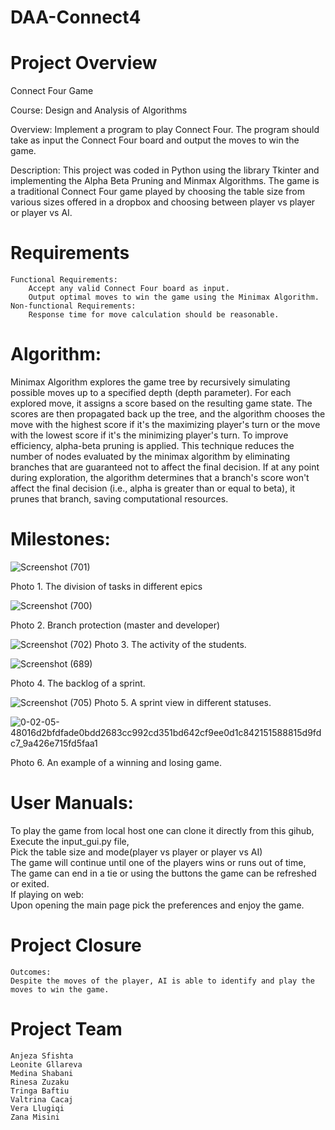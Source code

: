 # DAA-Connect4
# Project Overview
Connect Four Game 

Course: Design and Analysis of Algorithms

Overview: Implement a program to play Connect Four. The program should take as input the Connect Four board and output the moves to win the game.

Description: This project was coded in Python using the library Tkinter and implementing the Alpha Beta Pruning and Minmax Algorithms. 
The game is a traditional Connect Four game played by choosing the table size from various sizes offered in a dropbox and choosing between player vs player or player vs AI. 


# Requirements
	Functional Requirements:
		Accept any valid Connect Four board as input.
		Output optimal moves to win the game using the Minimax Algorithm.
	Non-functional Requirements:
		Response time for move calculation should be reasonable.
# Algorithm:
 Minimax Algorithm explores the game tree by recursively simulating possible moves up to a specified depth (depth parameter). For each explored move, it assigns a score based on the resulting game state. The scores are then propagated back up the tree, and the algorithm chooses the move with the highest score if it's the maximizing player's turn or the move with the lowest score if it's the minimizing player's turn.
To improve efficiency, alpha-beta pruning is applied. This technique reduces the number of nodes evaluated by the minimax algorithm by eliminating branches that are guaranteed not to affect the final decision.
 If at any point during exploration, the algorithm determines that a branch's score won't affect the final decision (i.e., alpha is greater than or equal to beta), it prunes that branch, saving computational resources.
# Milestones:


![Screenshot (701)](https://github.com/VeraLlugiqi/DAA-Connect4/assets/115923848/ccfd594d-cfbe-4f4d-baf5-bcb3116e90f5)

Photo 1. The division of tasks in different epics

![Screenshot (700)](https://github.com/VeraLlugiqi/DAA-Connect4/assets/115923848/121f2354-3401-4100-85d7-91f1b7404d12)

Photo 2. Branch protection (master and developer)


![Screenshot (702)](https://github.com/VeraLlugiqi/DAA-Connect4/assets/115923848/bd2aea25-be3e-404b-9db6-320f78576592)
Photo 3. The activity of the students.


![Screenshot (689)](https://github.com/VeraLlugiqi/DAA-Connect4/assets/115923848/172edaf6-6e81-4f9d-9060-2bdade5756a5)

Photo 4. The backlog of a sprint.


![Screenshot (705)](https://github.com/VeraLlugiqi/DAA-Connect4/assets/115923848/175dab01-b9db-4bc3-9f30-0330dfde476f)
Photo 5. A sprint view in different statuses.


![0-02-05-48016d2bfdfade0bdd2683cc992cd351bd642cf9ee0d1c842151588815d9fdc7_9a426e715fd5faa1](https://github.com/VeraLlugiqi/DAA-Connect4/assets/115923848/f7cd1163-93ef-4135-87d6-59f2ec9ec38a)

Photo 6. An example of a winning and losing game.


# User Manuals:
To play the game from local host one can clone it directly from this gihub, <br> 
	Execute the input_gui.py file, <br> 
	Pick the table size and mode(player vs player or player vs AI) <br> 
	The game will continue until one of the players wins or runs out of time, <br> 
	The game can end in a tie or using the buttons the game can be refreshed or exited. <br>
If playing on web: <br>
	Upon opening the main page pick the preferences and enjoy the game.

# Project Closure
	Outcomes:
	Despite the moves of the player, AI is able to identify and play the moves to win the game.
# Project Team
	Anjeza Sfishta
	Leonite Gllareva
	Medina Shabani
	Rinesa Zuzaku
	Tringa Baftiu
	Valtrina Cacaj
	Vera Llugiqi
	Zana Misini
